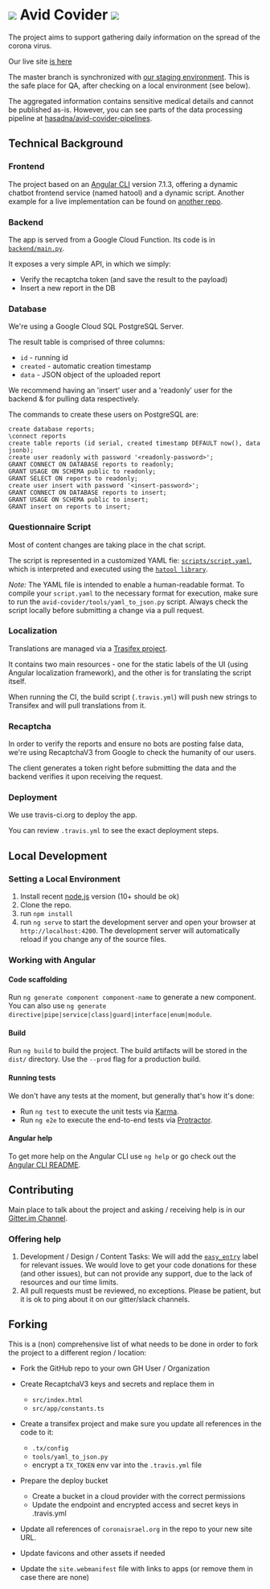 # ![](https://github.com/hasadna/avid-covider/raw/master/src/favicon-32x32.png) Avid Covider ![](https://github.com/hasadna/avid-covider/raw/master/src/favicon-32x32.png)

The project aims to support gathering daily information on the spread of the corona virus.

Our live site [is here](https://coronaisrael.org)

The master branch is synchronized with [our staging environment](https://avid-covider.phonaris.com). This is the safe place for QA, after checking on a local environment (see below).

The aggregated information contains sensitive medical details and cannot be published as-is. However, you can see parts of the data processing pipeline at [hasadna/avid-covider-pipelines](https://github.com/hasadna/avid-covider-pipelines).

## Technical Background

### Frontend

The project based on an [Angular CLI](https://github.com/angular/angular-cli) version 7.1.3, offering a dynamic chatbot frontend service (named hatool) and a dynamic script. Another example for a live implementation can be found on [another repo](https://github.com/hasadna/reportit-user).

### Backend

The app is served from a Google Cloud Function.
Its code is in [`backend/main.py`](https://github.com/hasadna/avid-covider/blob/master/backend/main.py).

It exposes a very simple API, in which we simply:

- Verify the recaptcha token (and save the result to the payload)
- Insert a new report in the DB

### Database

We're using a Google Cloud SQL PostgreSQL Server. 

The result table is comprised of three columns:
- `id` - running id
- `created` - automatic creation timestamp
- `data` - JSON object of the uploaded report

We recommend having an 'insert' user and a 'readonly' user for the backend & for pulling data respectively.

The commands to create these users on PostgreSQL are:
```
create database reports;
\connect reports
create table reports (id serial, created timestamp DEFAULT now(), data jsonb);
create user readonly with password '<readonly-password>';
GRANT CONNECT ON DATABASE reports to readonly;
GRANT USAGE ON SCHEMA public to readonly;
GRANT SELECT ON reports to readonly;
create user insert with password '<insert-password>';
GRANT CONNECT ON DATABASE reports to insert;
GRANT USAGE ON SCHEMA public to insert;
GRANT insert on reports to insert;
```

### Questionnaire Script

Most of content changes are taking place in the chat script. 

The script is represented in a customized YAML fie: [`scripts/script.yaml`](https://github.com/hasadna/avid-covider/blob/master/scripts/script.yaml), which is interpreted and executed using the [`hatool library`](https://github.com/akariv/hatool).

 *Note:* The YAML file is intended to enable a human-readable format. To compile your `script.yaml` to the necessary format for execution, make sure to run the `avid-covider/tools/yaml_to_json.py` script. Always check the script locally before submitting a change via a pull request.

### Localization

Translations are managed via a [Trasifex project](https://www.transifex.com/the-public-knowledge-workshop/avid-covider/dashboard/).

It contains two main resources - one for the static labels of the UI (using Angular localization framework), and the other is for translating the script itself.

When running the CI, the build script (`.travis.yml`) will push new strings to Transifex and will pull translations from it.

### Recaptcha

In order to verify the reports and ensure no bots are posting false data, we're using RecaptchaV3 from Google to check the humanity of our users.

The client generates a token right before submitting the data and the backend verifies it upon receiving the request.

### Deployment

We use travis-ci.org to deploy the app.

You can review `.travis.yml` to see the exact deployment steps.

## Local Development

### Setting a Local Environment
1. Install recent [node,js](https://nodejs.org/en/about/releases/) version (10+ should be ok)
1. Clone the repo.
1. run `npm install`
1. run `ng serve` to start the development server and open your browser at `http://localhost:4200`.
   The development server will automatically reload if you change any of the source files.

### Working with Angular

#### Code scaffolding

Run `ng generate component component-name` to generate a new component. You can also use `ng generate directive|pipe|service|class|guard|interface|enum|module`.

#### Build

Run `ng build` to build the project. The build artifacts will be stored in the `dist/` directory. Use the `--prod` flag for a production build.

#### Running tests

We don't have any tests at the moment, but generally that's how it's done:
- Run `ng test` to execute the unit tests via [Karma](https://karma-runner.github.io).
- Run `ng e2e` to execute the end-to-end tests via [Protractor](http://www.protractortest.org/).

#### Angular help

To get more help on the Angular CLI use `ng help` or go check out the [Angular CLI README](https://github.com/angular/angular-cli/blob/master/README.md).

## Contributing

Main place to talk about the project and asking / receiving help is in our [Gitter.im Channel](https://gitter.im/avid-covider/community).

### Offering help
1. Development / Design / Content Tasks: We will add the [`easy_entry`](https://github.com/hasadna/avid-covider/issues?q=is%3Aissue+is%3Aopen+label%3Aeasy_entry) label for relevant issues. We would love to get your code donations for these (and other issues), but can not provide any support, due to the lack of resources and our time limits. 
1. All pull requests must be reviewed, no exceptions. Please be patient, but it is ok to ping about it on our gitter/slack channels.

## Forking

This is a (non) comprehensive list of what needs to be done in order to fork the project to a different region / location:

- Fork the GitHub repo to your own GH User / Organization

- Create RecaptchaV3 keys and secrets and replace them in
    - `src/index.html`
    - `src/app/constants.ts`

- Create a transifex project and make sure you update all references in the code to it:
    - `.tx/config`
    - `tools/yaml_to_json.py`
    - encrypt a `TX_TOKEN` env var into the `.travis.yml` file

- Prepare the deploy bucket
    - Create a bucket in a cloud provider with the correct permissions
    - Update the endpoint and encrypted access and secret keys in .travis.yml

- Update all references of `coronaisrael.org` in the repo to your new site URL.

- Update favicons and other assets if needed 

- Update the `site.webmanifest` file with links to apps (or remove them in case there are none)
